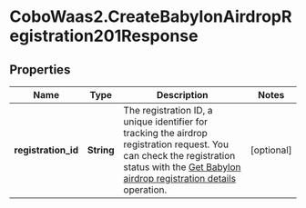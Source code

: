 # CoboWaas2.CreateBabylonAirdropRegistration201Response

## Properties

Name | Type | Description | Notes
------------ | ------------- | ------------- | -------------
**registration_id** | **String** | The registration ID, a unique identifier for tracking the airdrop registration request. You can check the registration status with the [Get Babylon airdrop registration details](https://www.cobo.com/developers/v2/api-references/stakings/get_babylon_airdrop_registration_details) operation. | [optional] 


